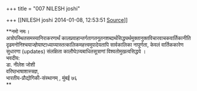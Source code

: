 +++
title = "007 NILESH joshi"

+++
[[NILESH joshi	2014-01-08, 12:53:51 [Source](https://groups.google.com/g/samskrita/c/jjS5B4VNEbY)]]



**नमो नमः।  
 अत्रोपस्थितसमस्यानिराकरणार्थं कालप्रवाहान्तर्गतागतनूतनशब्दार्थसिद्ध्यर्थमुक्तानुक्तविचारवाचकवार्तिकानीति दृढमनोनिश्चयाज्ज्ञेयाष्टाध्याय्यास्तत्कालिकमहत्त्वमुपादेयतापि सार्वकालिका नापूर्णता, केवलं वार्तिककारेण सुधारणा (updates) संलक्षिता कालौघेऽप्यबाधितसूत्राणां विश्वतोमुखत्वसिद्धये ।  
 भवदीय:  
डा. नीलेश जोशी  
वरिष्ठभाषाशास्त्रज्ञ,  
भारतीय-प्रौद्योगिकी-संस्थानम् , मुंबई ७६  
**

